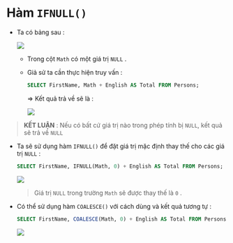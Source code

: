 # Hàm `IFNULL()`
- Ta có bảng sau :

    <img src=https://i.imgur.com/Of3m9ZL.png>

    - Trong cột `Math` có một giá trị `NULL` .
    - Giả sử ta cần thực hiện truy vấn :
        ```sql
        SELECT FirstName, Math + English AS Total FROM Persons;
        ```
        => Kết quả trả về sẽ là :

        <img src=https://i.imgur.com/Ci1xhvT.png>

> **KẾT LUẬN** : Nếu có bất cứ giá trị nào trong phép tính bị `NULL`, kết quả sẽ trả về `NULL`
- Ta sẽ sử dụng hàm `IFNULL()` để đặt giá trị mặc định thay thế cho các giá trị `NULL` :
    ```sql
    SELECT FirstName, IFNULL(Math, 0) + English AS Total FROM Persons;
    ```
    <img src=https://i.imgur.com/7Vn7cno.png>

    > Giá trị `NULL` trong trường `Math` sẽ được thay thế là `0` .

- Có thể sử dụng hàm `COALESCE()` với cách dùng và kết quả tương tự :
    ```sql
    SELECT FirstName, COALESCE(Math, 0) + English AS Total FROM Persons;
    ```
    <img src=https://i.imgur.com/7XcudSP.png>